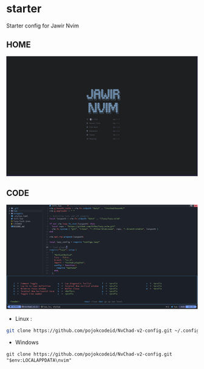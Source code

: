 # starter

Starter config for Jawir Nvim
 
## HOME

![home!](img/home2.png)

## CODE

![code!](img/code.png)

- Linux :

```bash
git clone https://github.com/pojokcodeid/NvChad-v2-config.git ~/.config/nvim
```

- Windows

```pwsh
git clone https://github.com/pojokcodeid/NvChad-v2-config.git "$env:LOCALAPPDATA\nvim"
```
